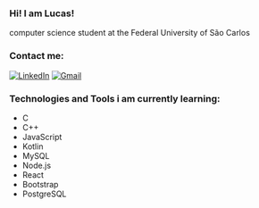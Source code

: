 ### Hi! I am Lucas!

computer science student at the Federal University of São Carlos


### Contact me:


[![LinkedIn](https://img.shields.io/badge/LinkedIn-Profile-blue?style=flat-square&logo=linkedin)](https://www.linkedin.com/in/lucas-crempe-6733b9289/) [![Gmail](https://img.shields.io/badge/Gmail-Contact-red?style=flat-square&logo=gmail)](mailto:crempelucas@gmail.com)


### Technologies and Tools i am currently learning:

- C
- C++
- JavaScript
- Kotlin
- MySQL
- Node.js
- React
- Bootstrap
- PostgreSQL





